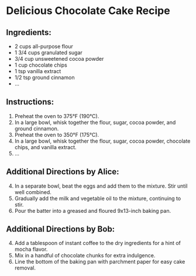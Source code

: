 # Delicious Chocolate Cake Recipe

## Ingredients:
- 2 cups all-purpose flour
- 1 3/4 cups granulated sugar
- 3/4 cup unsweetened cocoa powder
- 1 cup chocolate chips
- 1 tsp vanilla extract
- 1/2 tsp ground cinnamon
- ...

## Instructions:
1. Preheat the oven to 375°F (190°C).
2. In a large bowl, whisk together the flour, sugar, cocoa powder, and ground cinnamon.
1. Preheat the oven to 350°F (175°C).
2. In a large bowl, whisk together the flour, sugar, cocoa powder, chocolate chips, and vanilla extract.
3. ...

## Additional Directions by Alice:
4. In a separate bowl, beat the eggs and add them to the mixture. Stir until well combined.
5. Gradually add the milk and vegetable oil to the mixture, continuing to stir.
6. Pour the batter into a greased and floured 9x13-inch baking pan.


## Additional Directions by Bob:
4. Add a tablespoon of instant coffee to the dry ingredients for a hint of mocha flavor.
5. Mix in a handful of chocolate chunks for extra indulgence.
6. Line the bottom of the baking pan with parchment paper for easy cake removal.

